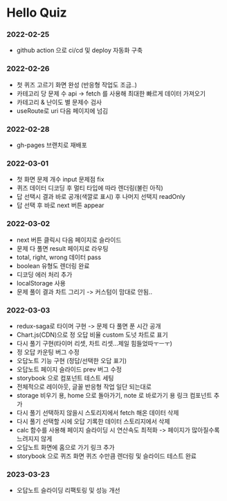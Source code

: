 # Hello Quiz

### 2022-02-25

- github action 으로 ci/cd 및 deploy 자동화 구축

### 2022-02-26

- 첫 퀴즈 고르기 화면 완성 (반응형 작업도 조금..)
- 카테고리 당 문제 수 api -> fetch 를 사용해 최대한 빠르게 데이터 가져오기
- 카테고리 & 난이도 별 문제수 검사
- useRoute로 uri 다음 페이지에 넘김

### 2022-02-28

- gh-pages 브랜치로 재배포

### 2022-03-01

- 첫 화면 문제 개수 input 문제점 fix
- 퀴즈 데이터 디코딩 후 멀티 타입에 따라 렌더링(불린 아직)
- 답 선택시 결과 바로 공개(색깔로 표시) 후 나머지 선택지 readOnly
- 답 선택 후 바로 next 버튼 appear

### 2022-03-02

- next 버튼 클릭시 다음 페이지로 슬라이드
- 문제 다 풀면 result 페이지로 라우팅
- total, right, wrong 데이터 pass
- boolean 유형도 렌더링 완료
- 디코딩 에러 처리 추가
- localStorage 사용
- 문제 풀이 결과 차트 그리기 -> 커스텀이 맘대로 안됨..

### 2022-03-03

- redux-saga로 타이머 구현 -> 문제 다 풀면 푼 시간 공개
- Chart.js(CDN)으로 정 오답 비율 custom 도넛 차트로 표기
- 다시 풀기 구현(타이머 리셋, 차트 리셋...제일 힘들었따ㅜㅡㅜ)
- 정 오답 카운팅 버그 수정
- 오답노트 기능 구현 (정답/선택한 오답 표기)
- 오답노트 페이지 슬라이드 prev 버그 수정
- storybook 으로 컴포넌트 테스트 세팅
- 전체적으로 레이아웃, 글꼴 반응형 작업 일단 되는대로
- storage 비우기 용, home 으로 돌아가기, note 로 바로가기 용 링크 컴포넌트 추가
- 다시 풀기 선택하지 않을시 스토리지에서 fetch 해온 데이터 삭제
- 다시 풀기 선택할 시에 오답 기록한 데이터 스토리지에서 삭제
- calc 함수를 사용해 페이지 슬라이딩 시 연산속도 최적화 -> 페이지가 많아질수록 느려지지 않게
- 오답노트 화면에 홈으로 가기 링크 추가
- storybook 으로 퀴즈 화면 퀴즈 수만큼 렌더링 및 슬라이드 테스트 완료

### 2023-03-23

- 오답노트 슬라이딩 리팩토링 및 성능 개선

